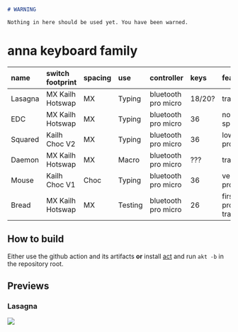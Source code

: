 ```md
# WARNING

Nothing in here should be used yet. You have been warned.
```

# anna keyboard family

| name    | switch footprint | spacing | use     | controller          | keys   | features                   | rev | phase      |
|:--------|:-----------------|:--------|:--------|:--------------------|:-------|:---------------------------|-----|------------|
| Lasagna | MX Kailh Hotswap | MX      | Typing  | bluetooth pro micro | 18/20? | trackball?                 | 0.1 | unfinished |
| EDC     | MX Kailh Hotswap | MX      | Typing  | bluetooth pro micro | 36     | nothing special            | 0.1 | unfinished |
| Squared | Kailh Choc V2    | MX      | Typing  | bluetooth pro micro | 36     | low profile                | xxx | idea       |
| Daemon  | MX Kailh Hotswap | MX      | Macro   | bluetooth pro micro | ???    | trackball                  | xxx | idea       |
| Mouse   | Kailh Choc V1    | Choc    | Typing  | bluetooth pro micro | 36     | very low profile           | xxx | idea       |
| Bread   | MX Kailh Hotswap | MX      | Testing | bluetooth pro micro | 26     | first prototype, trackball | --- | cancelled  |


## How to build

Either use the github action and its artifacts **or** install [act](https://github.com/nektos/act) and run `akt -b` in the repository root.

## Previews

### Lasagna
![](./previews/lasanga_board.png)